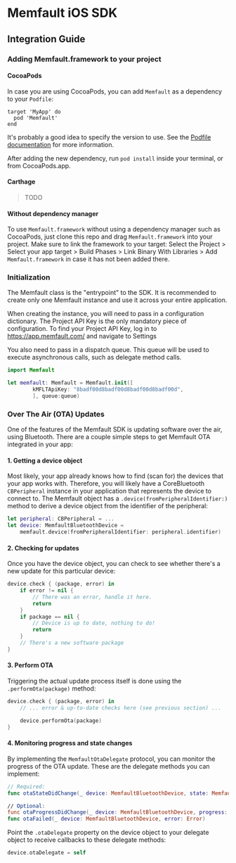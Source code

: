 # Memfault iOS SDK

## Integration Guide

### Adding Memfault.framework to your project

#### CocoaPods

In case you are using CocoaPods, you can add `Memfault` as a dependency to your `Podfile`:

```
target 'MyApp' do
  pod 'Memfault'
end
```

It's probably a good idea to specify the version to use. See the [Podfile documentation] for more
information. 

After adding the new dependency, run `pod install` inside your terminal, or from CocoaPods.app.

#### Carthage

> TODO

#### Without dependency manager

To use `Memfault.framework` without using a dependency manager such as CocoaPods, just clone this
repo and drag `Memfault.framework` into your project. Make sure to link the framework to your target:
Select the Project > Select your app target > Build Phases > Link Binary With Libraries >
Add `Memfault.framework` in case it has not been added there.

### Initialization

The Memfault class is the "entrypoint" to the SDK. It is recommended to create only one Memfault
instance and use it across your entire application.

When creating the instance, you will need to pass
in a configuration dictionary. The Project API Key is the only mandatory piece of configuration. To find
your Project API Key, log in to https://app.memfault.com/ and navigate to Settings

You also need to pass in a dispatch queue. This queue will be used to execute asynchronous calls,
such as delegate method calls.

```swift
import Memfault

let memfault: Memfault = Memfault.init([
        kMFLTApiKey: "8badf00d8badf00d8badf00d8badf00d",
        ], queue:queue)
```

### Over The Air (OTA) Updates

One of the features of the Memfault SDK is updating software over the air, using Bluetooth.
There are a couple simple steps to get Memfault OTA integrated in your app:

#### 1. Getting a device object

Most likely, your app already knows how to find (scan for) the devices that your app works with.
Therefore, you will likely have a CoreBluetooth `CBPeripheral` instance in your application that
represents the device to connect to. The Memfault object has a `.device(fromPeripheralIdentifier:)`
method to derive a device object from the identifier of the peripheral:

```swift
let peripheral: CBPeripheral = ...
let device: MemfaultBluetoothDevice =
    memfault.device(fromPeripheralIdentifier: peripheral.identifier)
```

#### 2. Checking for updates

Once you have the device object, you can check to see whether there's a new update for this
particular device:

```swift
device.check { (package, error) in
    if error != nil {
        // There was an error, handle it here.
        return
    }
    if package == nil {
        // Device is up to date, nothing to do!
        return
    }
    // There's a new software package
}

```

#### 3. Perform OTA

Triggering the actual update process itself is done using the `.performOta(package)` method:

```swift
device.check { (package, error) in
    // ... error & up-to-date checks here (see previous section) ...

    device.performOta(package)
}
```

#### 4. Monitoring progress and state changes

By implementing the `MemfaultOtaDelegate` protocol, you can monitor the progress of the OTA update.
These are the delegate methods you can implement:

```swift
// Required:
func otaStateDidChange(_ device: MemfaultBluetoothDevice, state: MemfaultOtaState)

// Optional:
func otaProgressDidChange(_ device: MemfaultBluetoothDevice, progress: Double)
func otaFailed(_ device: MemfaultBluetoothDevice, error: Error)
```

Point the `.otaDelegate` property on the device object to your delegate object to receive callbacks
to these delegate methods:

```swift
device.otaDelegate = self
```


[Podfile documentation]: https://guides.cocoapods.org/syntax/podfile.html#pod
